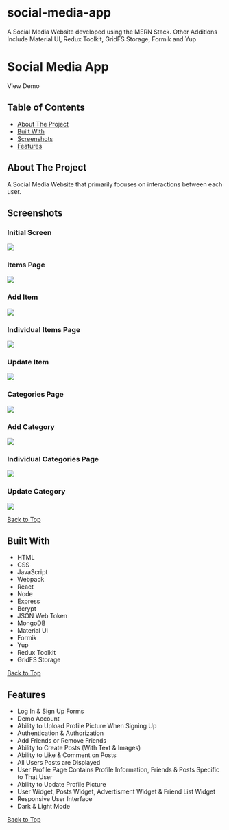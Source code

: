 # social-media-app
A Social Media Website developed using the MERN Stack. Other Additions Include Material UI, Redux Toolkit, GridFS Storage, Formik and Yup

# Social Media App

View Demo

## Table of Contents
- [About The Project](#about-the-project)
- [Built With](#built-with)
- [Screenshots](#screenshots)
- [Features](#features)

## About The Project
A Social Media Website that primarily focuses on interactions between each user. 

## Screenshots

### Initial Screen
![](screenshots/initial-screen-inventory-app.png) 

### Items Page
![](screenshots/items-page-inventory-app.png) 

### Add Item
![](screenshots/add-item-inventory-app.png)

### Individual Items Page
![](screenshots/individual-item-page-inventory-app.png)

### Update Item
![](screenshots/update-item-inventory-app.png)

### Categories Page
![](screenshots/categories-page-inventory-app.png)

### Add Category
![](screenshots/add-category-inventory-app.png)

### Individual Categories Page
![](screenshots/individual-category-page-inventory-app.png)

### Update Category
![](screenshots/update-category-inventory-app.png)

[Back to Top](#social-media-app)

## Built With
- HTML
- CSS
- JavaScript
- Webpack
- React
- Node
- Express
- Bcrypt
- JSON Web Token
- MongoDB
- Material UI
- Formik
- Yup
- Redux Toolkit
- GridFS Storage

[Back to Top](#social-media-app)

## Features

- Log In & Sign Up Forms
- Demo Account
- Ability to Upload Profile Picture When Signing Up
- Authentication & Authorization
- Add Friends or Remove Friends
- Ability to Create Posts (With Text & Images)
- Ability to Like & Comment on Posts
- All Users Posts are Displayed
- User Profile Page Contains Profile Information, Friends & Posts Specific to That User
- Ability to Update Profile Picture
- User Widget, Posts Widget, Advertisment Widget & Friend List Widget
- Responsive User Interface
- Dark & Light Mode

[Back to Top](#social-media-app)
